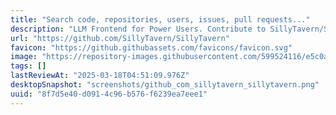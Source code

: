 ```yaml
---
title: "Search code, repositories, users, issues, pull requests..."
description: "LLM Frontend for Power Users. Contribute to SillyTavern/SillyTavern development by creating an account on GitHub."
url: "https://github.com/SillyTavern/SillyTavern"
favicon: "https://github.githubassets.com/favicons/favicon.svg"
image: "https://repository-images.githubusercontent.com/599524116/e5c0abc1-5005-4944-98dd-997206a15418"
tags: []
lastReviewAt: "2025-03-18T04:51:09.976Z"
desktopSnapshot: "screenshots/github_com_sillytavern_sillytavern.png"
uuid: "8f7d5e40-d091-4c96-b576-f6239ea7eee1"
---
```

